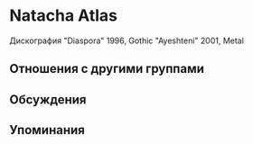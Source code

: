 # Natacha Atlas

Дискография
"Diaspora" 1996, Gothic
"Ayeshteni" 2001, Metal

## Отношения с другими группами


## Обсуждения


## Упоминания

